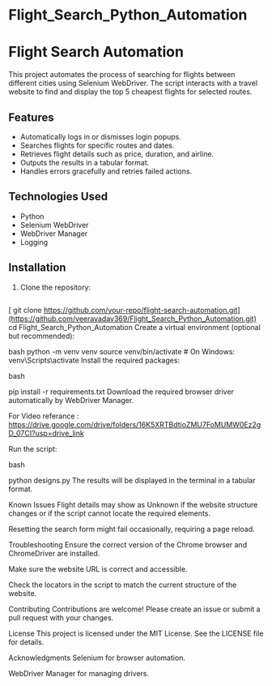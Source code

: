 # Flight_Search_Python_Automation

# Flight Search Automation

This project automates the process of searching for flights between different cities using Selenium WebDriver. The script interacts with a travel website to find and display the top 5 cheapest flights for selected routes.

## Features
- Automatically logs in or dismisses login popups.
- Searches flights for specific routes and dates.
- Retrieves flight details such as price, duration, and airline.
- Outputs the results in a tabular format.
- Handles errors gracefully and retries failed actions.

## Technologies Used
- Python
- Selenium WebDriver
- WebDriver Manager
- Logging

## Installation

1. Clone the repository:
   ```bash
 [  git clone https://github.com/your-repo/flight-search-automation.git](https://github.com/veerayadav369/Flight_Search_Python_Automation.git)
   cd Flight_Search_Python_Automation
Create a virtual environment (optional but recommended):

bash
python -m venv venv
source venv/bin/activate  # On Windows: venv\Scripts\activate
Install the required packages:

bash

pip install -r requirements.txt
Download the required browser driver automatically by WebDriver Manager.

For Video referance :
https://drive.google.com/drive/folders/16K5XRTBdtioZMU7FoMUMW0Ez2gD_07CI?usp=drive_link

Run the script:

bash

python designs.py
The results will be displayed in the terminal in a tabular format.

Known Issues
Flight details may show as Unknown if the website structure changes or if the script cannot locate the required elements.

Resetting the search form might fail occasionally, requiring a page reload.

Troubleshooting
Ensure the correct version of the Chrome browser and ChromeDriver are installed.

Make sure the website URL is correct and accessible.

Check the locators in the script to match the current structure of the website.

Contributing
Contributions are welcome! Please create an issue or submit a pull request with your changes.

License
This project is licensed under the MIT License. See the LICENSE file for details.

Acknowledgments
Selenium for browser automation.

WebDriver Manager for managing drivers.
